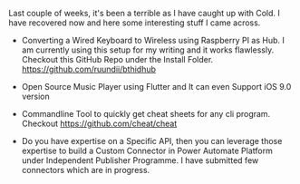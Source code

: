 Last couple of weeks, it's been a terrible as I have caught up with Cold. I have recovered now and here some interesting stuff I came across.

- Converting a Wired Keyboard to Wireless using Raspberry PI as Hub. I am currently using this setup for my writing and it works flawlessly. Checkout this GitHub Repo under the Install Folder. https://github.com/ruundii/bthidhub

- Open Source Music Player using Flutter and It can even Support iOS 9.0 version 

- Commandline Tool to quickly get cheat sheets for any cli program. Checkout https://github.com/cheat/cheat

- Do you have expertise on a Specific API, then you can leverage those expertise to build a Custom Connector in  Power Automate Platform under Independent Publisher Programme. I have submitted few connectors which are in progress.
